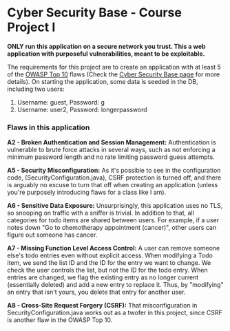 # Cyber Security Base - Course Project I

**ONLY run this application on a secure network you trust.  This a web application with purposeful vulnerabilities, meant to be exploitable.**

The requirements for this project are to create an application with at least 5 of the [OWASP Top 10](https://www.owasp.org/index.php/Top_10_2013-Top_10) flaws (Check the [Cyber Security Base page](https://cybersecuritybase.github.io/project/) for more details). On starting the application, some data is seeded in the DB, including two users:

1. Username: guest, Password: g
2. Username: user2, Password: longerpassword

### Flaws in this application

**A2 - Broken Authentication and Session Management:** Authentication is vulnerable to brute force attacks in several ways, such as not enforcing a minimum password length and no rate limiting password guess attempts.

**A5 - Security Misconfiguration:** As it's possible to see in the configuration code, (SecurityConfiguration.java), CSRF protection is turned off, and there is arguably no excuse to turn that off when creating an application (unless you're purposely introducing flaws for a class like I am).

**A6 - Sensitive Data Exposure:** Unsurprisingly, this application uses no TLS, so snooping on traffic with a sniffer is trivial.  In addition to that, all categories for todo items are shared between users.  For example, if a user notes down "Go to chemotherapy appointment (cancer)", other users can figure out someone has cancer.

**A7 - Missing Function Level Access Control:** A user can remove someone else's todo entries even without explicit access. When modifying a Todo item, we send the list ID and the ID for the entry we want to change.  We check the user controls the list, but not the ID for the todo entry.  When entries are changed, we flag the existing entry as no longer current (essentially deleted) and add a new entry to replace it.  Thus, by "modifying" an entry that isn't yours, you delete that entry for another user.

**A8 - Cross-Site Request Forgery (CSRF):** That misconfiguration in SecurityConfiguration.java works out as a twofer in this project, since CSRF is another flaw in the OWASP Top 10.